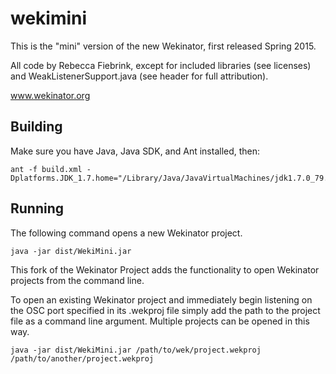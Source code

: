# wekimini
This is the "mini" version of the new Wekinator, first released Spring 2015.

All code by Rebecca Fiebrink, except for included libraries (see licenses) and
WeakListenerSupport.java (see header for full attribution).

www.wekinator.org

## Building

Make sure you have Java, Java SDK, and Ant installed, then:

```
ant -f build.xml -Dplatforms.JDK_1.7.home="/Library/Java/JavaVirtualMachines/jdk1.7.0_79.jdk/Contents/Home"
```

## Running

The following command opens a new Wekinator project.

```
java -jar dist/WekiMini.jar
```

This fork of the Wekinator Project adds the functionality to open Wekinator projects from the command line.

To open an existing Wekinator project and immediately begin listening on the OSC port specified
in its .wekproj file simply add the path to the project file as a command line argument. Multiple
projects can be opened in this way.

```
java -jar dist/WekiMini.jar /path/to/wek/project.wekproj /path/to/another/project.wekproj
```
